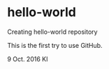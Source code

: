 # hello-world
Creating hello-world repository

This is the first try to use GitHub.

9 Oct. 2016
KI
